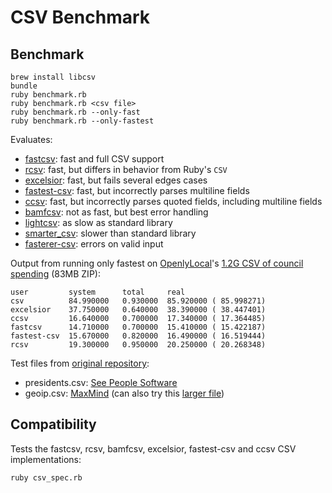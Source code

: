 # CSV Benchmark

## Benchmark

    brew install libcsv
    bundle
    ruby benchmark.rb
    ruby benchmark.rb <csv file>
    ruby benchmark.rb --only-fast
    ruby benchmark.rb --only-fastest

Evaluates:

* [fastcsv](https://github.com/opennorth/fastcsv): fast and full CSV support
* [rcsv](https://github.com/fiksu/rcsv): fast, but differs in behavior from Ruby's `CSV`
* [excelsior](https://github.com/halogenandtoast/excelsior): fast, but fails several edges cases
* [fastest-csv](https://github.com/brightcode/fastest-csv): fast, but incorrectly parses multiline fields
* [ccsv](https://github.com/evan/ccsv): fast, but incorrectly parses quoted fields, including multiline fields
* [bamfcsv](https://github.com/jondistad/bamfcsv): not as fast, but best error handling
* [lightcsv](https://github.com/tmtm/lightcsv): as slow as standard library
* [smarter_csv](https://github.com/tilo/smarter_csv): slower than standard library
* [fasterer-csv](https://github.com/gnovos/fasterer-csv): errors on valid input

Output from running only fastest on [OpenlyLocal](http://www.openlylocal.com/)'s [1.2G CSV of council spending](http://www.openlylocal.com/councils/spending.csv.zip) (83MB ZIP):

```
user         system      total     real
csv          84.990000   0.930000  85.920000 ( 85.998271)
excelsior    37.750000   0.640000  38.390000 ( 38.447401)
ccsv         16.640000   0.700000  17.340000 ( 17.364485)
fastcsv      14.710000   0.700000  15.410000 ( 15.422187)
fastest-csv  15.670000   0.820000  16.490000 ( 16.519444)
rcsv         19.300000   0.950000  20.250000 ( 20.268348)
```

Test files from [original repository](https://github.com/vonconrad/csv-benchmark):

* presidents.csv: [See People Software](http://seepeoplesoftware.com/downloads/older-versions/11-sample-csv-file-of-us-presidents.html)
* geoip.csv: [MaxMind](http://www.maxmind.com/app/geolitecountry) (can also try this [larger file](http://www.maxmind.com/app/geolitecity))

## Compatibility

Tests the fastcsv, rcsv, bamfcsv, excelsior, fastest-csv and ccsv CSV implementations:

    ruby csv_spec.rb
